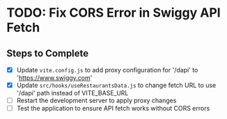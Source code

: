 # TODO: Fix CORS Error in Swiggy API Fetch

## Steps to Complete
- [x] Update `vite.config.js` to add proxy configuration for '/dapi' to 'https://www.swiggy.com'
- [x] Update `src/hooks/useRestaurantsData.js` to change fetch URL to use '/dapi' path instead of VITE_BASE_URL
- [ ] Restart the development server to apply proxy changes
- [ ] Test the application to ensure API fetch works without CORS errors
